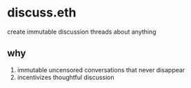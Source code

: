 # discuss.eth
create immutable discussion threads about anything

## why

1. immutable uncensored conversations that never disappear
1. incentivizes thoughtful discussion
